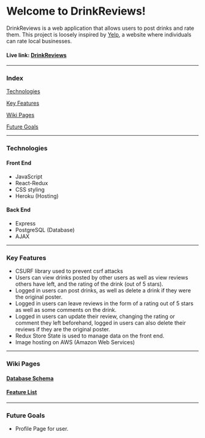 # Welcome to DrinkReviews!

DrinkReviews is a web application that allows users to post drinks and rate them. This project is loosely inspired by [Yelp](https://yelp.com/), a website where individuals can rate local businesses.
#### Live link: [DrinkReviews](https://drinkreviews.herokuapp.com/)
***

### Index
[Technologies](#technologies)

[Key Features](#key-features)

[Wiki Pages](#wiki-pages)

[Future Goals](#future-goals)

***

### Technologies
#### Front End
- JavaScript
- React-Redux
- CSS styling
- Heroku (Hosting)

#### Back End
- Express
- PostgreSQL (Database)
- AJAX

***

### Key Features
- CSURF library used to prevent csrf attacks
- Users can view drinks posted by other users as well as view reviews others have left, and the rating of the drink (out of 5 stars).
- Logged in users can post drinks, as well as delete a drink if they were the original poster.
- Logged in users can leave reviews in the form of a rating out of 5 stars as well as some comments on the drink.
- Logged in users can update their review, changing the rating or comment they left beforehand, logged in users can also delete their reviews if they are the original poster.
- Redux Store State is used to manage data on the front end.
- Image hosting on AWS (Amazon Web Services)

***

### Wiki Pages
#### [Database Schema](https://github.com/arath1869/DrinkReviews/wiki/Database-Schema)
#### [Feature List](https://github.com/arath1869/DrinkReviews/wiki/Feature-List)
***

### Future Goals
- Profile Page for user.
